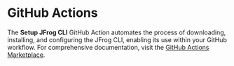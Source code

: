# GitHub Actions

The **Setup JFrog CLI** GitHub Action automates the process of downloading, installing, and configuring the JFrog CLI, enabling its use within your GitHub workflow. For comprehensive documentation, visit the [GitHub Actions Marketplace](https://github.com/marketplace/actions/setup-jfrog-cli).

